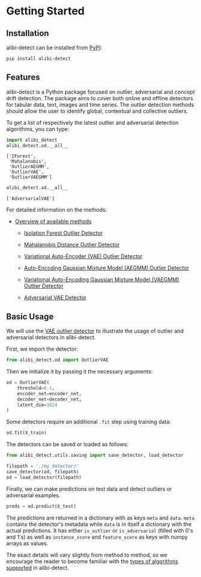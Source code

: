 # Getting Started

## Installation

alibi-detect can be installed from [PyPI](https://pypi.org/project/alibi-detect/):

```bash
pip install alibi-detect
```

## Features

alibi-detect is a Python package focused on outlier, adversarial and concept drift detection. The package aims to cover both online and offline detectors for tabular data, text, images and time series. The outlier detection methods should allow the user to identify global, contextual and collective outliers.

To get a list of respectively the latest outlier and adversarial detection algorithms, you can type:

```python
import alibi_detect
alibi_detect.od.__all__
```

```
['IForest',
 'Mahalanobis',
 'OutlierAEGMM',
 'OutlierVAE',
 'OutlierVAEGMM']
```

```python
alibi_detect.ad.__all__
```

```
['AdversarialVAE']
```

For detailed information on the methods:

* [Overview of available methods](../overview/algorithms.md)

    * [Isolation Forest Outlier Detector](../methods/iforest.ipynb)

    * [Mahalanobis Distance Outlier Detector](../methods/mahalanobis.ipynb)

    * [Variational Auto-Encoder (VAE) Outlier Detector](../methods/vae.ipynb)

    * [Auto-Encoding Gaussian Mixture Model (AEGMM) Outlier Detector](../methods/aegmm.ipynb)

    * [Variational Auto-Encoding Gaussian Mixture Model (VAEGMM) Outlier Detector](../methods/vaegmm.ipynb)

    * [Adversarial VAE Detector](../methods/adversarialvae.ipynb)

## Basic Usage

We will use the [VAE outlier detector](../methods/vae.ipynb) to illustrate the usage of outlier and adversarial detectors in alibi-detect.

First, we import the detector:

```python
from alibi_detect.od import OutlierVAE
```

Then we initialize it by passing it the necessary arguments:

```python
od = OutlierVAE(
    threshold=0.1,
    encoder_net=encoder_net,
    decoder_net=decoder_net,
    latent_dim=1024
)
```

Some detectors require an additional `.fit` step using training data:

```python
od.fit(X_train)
```

The detectors can be saved or loaded as follows:

```python
from alibi_detect.utils.saving import save_detector, load_detector

filepath = './my_detector/'
save_detector(od, filepath)
od = load_detector(filepath)
```

Finally, we can make predictions on test data and detect outliers or adversarial examples.

```python
preds = od.predict(X_test)
```

The predictions are returned in a dictionary with as keys `meta` and `data`. `meta` contains the detector's metadata while `data` is in itself a dictionary with the actual predictions. It has either `is_outlier` or `is_adversarial` (filled with 0's and 1's) as well as `instance_score` and `feature_score` as keys with numpy arrays as values.

The exact details will vary slightly from method to method, so we encourage the reader to become
familiar with the [types of algorithms supported](../overview/algorithms.md) in alibi-detect.